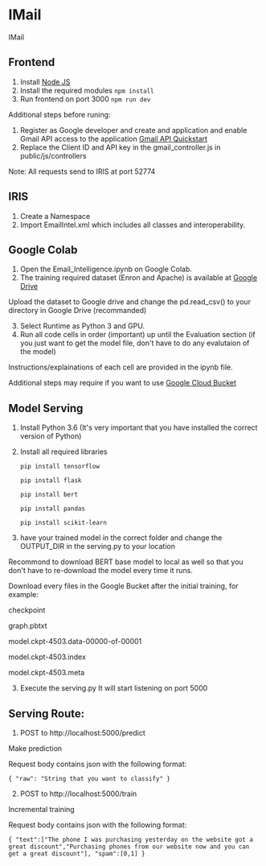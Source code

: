 # IMail
IMail

## Frontend
1. Install [Node JS](https://nodejs.org/en/download/) 
2. Install the required modules
   `npm install`
3. Run frontend on port 3000
   `npm run dev`

Additional steps before runing:
1. Register as Google developer and create and application and enable Gmail API access to the application [Gmail API Quickstart](https://developers.google.com/gmail/api/quickstart/nodejs)
2. Replace the Client ID and API key in the gmail_controller.js in public/js/controllers

Note: All requests send to IRIS at port 52774

## IRIS 
1. Create a Namespace 
2. Import EmailIntel.xml which includes all classes and interoperability.

## Google Colab
1. Open the Email_Intelligence.ipynb on Google Colab.
2. The training required dataset (Enron and Apache) is available at [Google Drive](https://drive.google.com/file/d/1dhuyFJenfWrqqeXOxjWLqcgALNShpoS6/view?usp=sharing)

Upload the dataset to Google drive and change the pd.read_csv() to your directory in Google Drive (recommanded)

3. Select Runtime as Python 3 and GPU.
4. Run all code cells in order (important) up until the Evaluation section (if you just want to get the model file, don't have to do any evalutaion of the model)

Instructions/explainations of each cell are provided in the ipynb file.

Additional steps may require if you want to use [Google Cloud Bucket](https://cloud.google.com/storage/docs/json_api/v1/buckets)

## Model Serving
1. Install Python 3.6 (It's very important that you have installed the correct version of Python)
2. Install all required libraries

   `pip install tensorflow`
   
   `pip install flask`
   
   `pip install bert`
   
   `pip install pandas`
   
   `pip install scikit-learn`
   
3. have your trained model in the correct folder and change the OUTPUT_DIR in the serving.py to your location

Recommond to download BERT base model to local as well so that you don't have to re-download the model every time it runs.

Download every files in the Google Bucket after the initial training, for example:

checkpoint

graph.pbtxt

model.ckpt-4503.data-00000-of-00001

model.ckpt-4503.index

model.ckpt-4503.meta
   
3. Execute the serving.py
It will start listening on port 5000
## Serving Route:
1. POST to http://localhost:5000/predict

Make prediction

Request body contains json with the following format:

`{
    "raw": "String that you want to classify"
}`

2. POST to http://localhost:5000/train

Incremental training

Request body contains json with the following format: 

`{
    "text":["The phone I was purchasing yesterday on the website got a great discount","Purchasing phones from our website now and you can get a great discount"],
    "spam":[0,1]
}`
